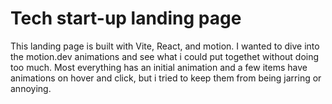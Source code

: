 # Tech start-up landing page

This landing page is built with Vite, React, and motion.
I wanted to dive into the motion.dev animations and see what i could put togethet without doing too much. Most everything has an initial animation and a few items have animations on hover and click, but i tried to keep them from being jarring or annoying.